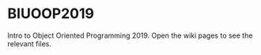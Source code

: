 BIUOOP2019
==========

Intro to Object Oriented Programming 2019.
Open the wiki pages to see the relevant files.
